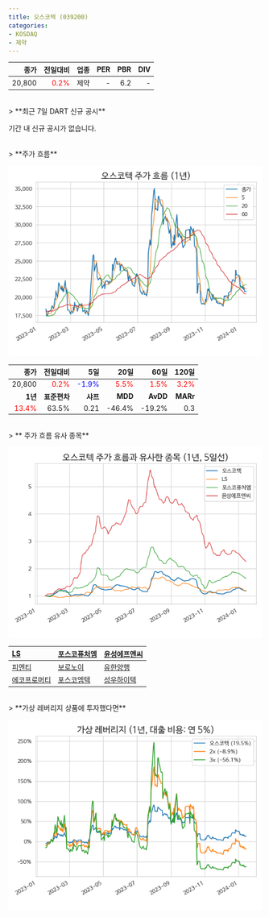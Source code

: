 ```yaml
---
title: 오스코텍 (039200)
categories:
- KOSDAQ
- 제약
---
```


|**종가**|**전일대비**|**업종**|**PER**|**PBR**|**DIV**|
|-------:|-----------:|-------:|------:|------:|------:|
|20,800|<span style="color: red">0.2%</span>|제약|-|6.2|-|

<!-- more -->

<br>
> **최근 7일 DART 신규 공시<a id="dart"></a>**

기간 내 신규 공시가 없습니다.

<br>
> **주가 흐름<a id="price"></a>**

![039200](/assets/images/stock/039200.png)

|**종가**|**전일대비**|**5일**|**20일**|**60일**|**120일**|
|-------:|-----------:|------:|-------:|-------:|--------:|
| 20,800 | <span style="color: red">0.2%</span> | <span style="color: blue">-1.9%</span> | <span style="color: red">5.5%</span> | <span style="color: red">1.5%</span> | <span style="color: red">3.2%</span> |
|**1년**|**표준편차**|**샤프**|**MDD**|**AvDD**|**MARr**|
| <span style="color: red">13.4%</span> | 63.5% | 0.21 | -46.4% | -19.2% | 0.3 |

<br>
> ** 주가 흐름 유사 종목<a id="corr"></a>**

![039200](/assets/images/stock/039200_corr.png)

| [LS](/006260/) | [포스코퓨처엠](/003670/) | [윤성에프앤씨](/372170/) |
|:---------------------------------------|:---------------------------------------|:---------------------------------------|
| [피엔티](/137400/) | [보로노이](/310210/) | [유한양행](/000100/) |
| [에코프로머티](/450080/) | [포스코엠텍](/009520/) | [성우하이텍](/015750/) |

<br>
> **가상 레버리지 상품에 투자했다면<a id="2x"></a>**

![039200](/assets/images/stock/039200_2x.png)

[^corr]: 상관계수를 이용하여 분석하였습니다.